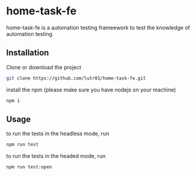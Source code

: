# home-task-fe

home-task-fe is a automation testing frameework to test the knowledge of automation testing

## Installation

Clone or download the project

```bash
git clone https://github.com/lutr01/home-task-fe.git
```

install the npm (please make sure you have nodejs on your machine)

```bash
npm i
```

## Usage

to run the tests in the headless mode, run

```bash
npm run test
```

to run the tests in the headed mode, run

```bash
npm run test:open
```

